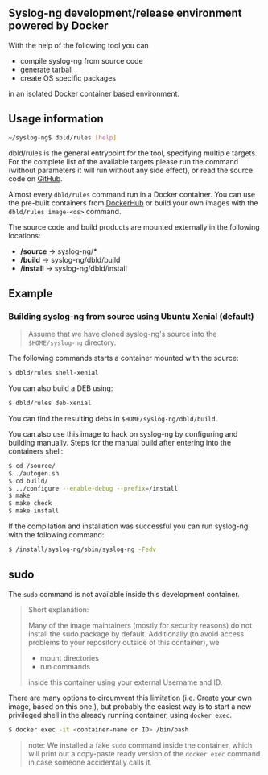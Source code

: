 ## Syslog-ng development/release environment powered by Docker
With the help of the following tool you can
- compile syslog-ng from source code
- generate tarball
- create OS specific packages

in an isolated Docker container based environment.

## Usage information
```bash
~/syslog-ng$ dbld/rules [help]
```
dbld/rules is the general entrypoint for the tool, specifying multiple targets. For the complete list of the available targets please run the command (without parameters it will run without any side effect), or read the source code on [GitHub](rules).

Almost every `dbld/rules` command run in a Docker container. You can use the pre-built containers from [DockerHub](https://hub.docker.com/u/balabit/) or build your own images with the `dbld/rules image-<os>` command.

The source code and build products are mounted externally in the following locations:
- **/source** -> syslog-ng/*
- **/build** -> syslog-ng/dbld/build
- **/install** -> syslog-ng/dbld/install

## Example
### Building syslog-ng from source using Ubuntu Xenial (default)
> Assume that we have cloned syslog-ng's source into the `$HOME/syslog-ng` directory.

The following commands starts a container mounted with the source:

```bash
$ dbld/rules shell-xenial
```

You can also build a DEB using:

```bash
$ dbld/rules deb-xenial
```

You can find the resulting debs in `$HOME/syslog-ng/dbld/build`.

You can also use this image to hack on syslog-ng by configuring and building manually. Steps for the manual build after entering into the containers shell:

```bash
$ cd /source/
$ ./autogen.sh
$ cd build/
$ ../configure --enable-debug --prefix=/install
$ make
$ make check
$ make install
```

If the compilation and installation was successful you can run syslog-ng with the following command:

```bash
$ /install/syslog-ng/sbin/syslog-ng -Fedv
```

## sudo
The `sudo` command is not available inside this development container.

>Short explanation:
>
>Many of the image maintainers (mostly for security reasons) do not install the sudo package by default. Additionally (to avoid access problems to your repository outside of this container), we
>- mount directories
>- run commands
>
>inside this container using your external Username and ID.

There are many options to circumvent this limitation (i.e. Create your own image, based on this one.), but probably the easiest way is to start a new privileged shell in the already running container, using `docker exec`.
```bash
$ docker exec -it <container-name or ID> /bin/bash
```

> note: We installed a fake `sudo` command inside the container, which will print out a copy-paste ready version of the `docker exec` command in case someone accidentally calls it.
